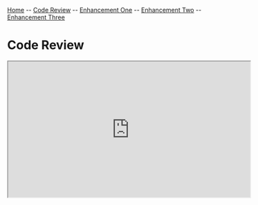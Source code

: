 [Home](README.md) -- [Code Review](CodeReview.md) -- [Enhancement One](enhancement1.md) -- [Enhancement Two](enhancement2.md) -- [Enhancement Three](enhancement3.md)

# Code Review

<center><iframe width="560" height="315" src="https://youtu.be/CXa5qNEe1Zg" frameboarder="0" allow="accelerometer; autoplay; clipboard-write; encrypted-media; gyroscope; picture-in-picture" allowfullscreen></iframe></center>
